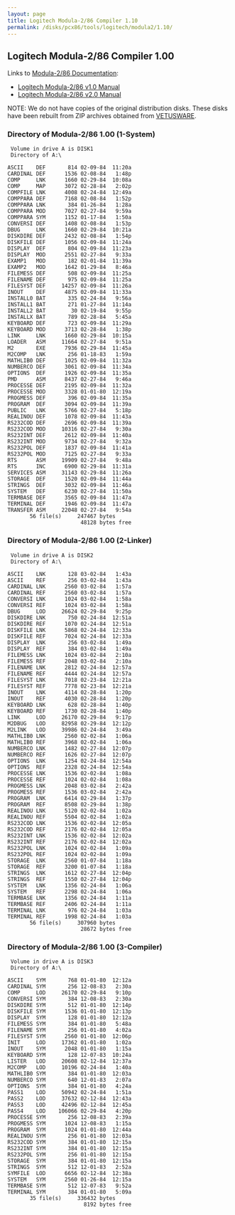 ```yaml
---
layout: page
title: Logitech Modula-2/86 Compiler 1.10
permalink: /disks/pcx86/tools/logitech/modula2/1.10/
---
```


Logitech Modula-2/86 Compiler 1.00
----------------------------------

Links to [Modula-2/86 Documentation](http://www.bitsavers.org/pdf/logitech/modula-2/):

- [Logitech Modula-2/86 v1.0 Manual](http://www.bitsavers.org/pdf/logitech/modula-2/Logitech_Modula-2_86_1.0_Feb84.pdf)
- [Logitech Modula-2/86 v2.0 Manual](http://www.bitsavers.org/pdf/logitech/modula-2/Modula-2_86_Ver_2.00_Users_Manual_Apr86.pdf)

NOTE: We do not have copies of the original distribution disks.  These disks have been rebuilt from ZIP archives obtained
from [VETUSWARE](http://vetusware.com/download/MODULE%202%20_SETUP_DEBUG_COMPILER.DISCS%201.0/?id=11456).

### Directory of Modula-2/86 1.00 (1-System)

	 Volume in drive A is DISK1      
	 Directory of A:\

	ASCII    DEF       814 02-09-84  11:20a
	CARDINAL DEF      1536 02-08-84   1:48p
	COMP     LNK      1660 02-29-84  10:08a
	COMP     MAP      3072 02-28-84   2:02p
	COMPFILE LNK      4008 02-24-84  12:49a
	COMPPARA DEF      7168 02-08-84   1:52p
	COMPPARA LNK       384 01-26-84   1:28a
	COMPPARA MOD      7027 02-27-84   9:59a
	COMPPARA SYM      1152 01-17-84   1:50a
	CONVERSI DEF      1408 02-08-84   1:53p
	DBUG     LNK      1660 02-29-84  10:21a
	DISKDIRE DEF      2432 02-08-84   1:54p
	DISKFILE DEF      1056 02-09-84  11:24a
	DISPLAY  DEF       804 02-09-84  11:23a
	DISPLAY  MOD      2551 02-27-84   9:33a
	EXAMP1   MOD       182 02-01-84  11:39a
	EXAMP2   MOD      1642 01-29-84   8:46a
	FILEMESS DEF       508 02-09-84  11:25a
	FILENAME DEF       975 02-09-84  11:25a
	FILESYST DEF     14257 02-09-84  11:26a
	INOUT    DEF      4875 02-09-84  11:33a
	INSTALL0 BAT       335 02-24-84   9:56a
	INSTALL1 BAT       271 01-27-84  11:14a
	INSTALL2 BAT        30 02-19-84   9:55p
	INSTALLX BAT       789 02-28-84   5:45a
	KEYBOARD DEF       723 02-09-84  11:29a
	KEYBOARD MOD      3713 02-28-84   1:38p
	LINK     LNK      1660 02-29-84  10:15a
	LOADER   ASM     11664 02-27-84   9:51a
	M2       EXE      7936 02-29-84  11:45a
	M2COMP   LNK       256 01-18-83   1:59a
	MATHLIB0 DEF      1025 02-09-84  11:32a
	NUMBERCO DEF      3061 02-09-84  11:34a
	OPTIONS  DEF      1926 02-09-84  11:35a
	PMD      ASM      8437 02-27-84   9:46a
	PROCESSE DEF      2195 02-09-84  11:32a
	PROCESSE MOD      3328 01-01-80  12:19a
	PROGMESS DEF       396 02-09-84  11:35a
	PROGRAM  DEF      3094 02-09-84  11:39a
	PUBLIC   LNK      5766 02-27-84   5:18p
	REALINOU DEF      1078 02-09-84  11:43a
	RS232COD DEF      2696 02-09-84  11:39a
	RS232COD MOD     10316 02-27-84   9:30a
	RS232INT DEF      2612 02-09-84  11:40a
	RS232INT MOD      9734 02-27-84   9:32a
	RS232POL DEF      1837 02-09-84  11:41a
	RS232POL MOD      7125 02-27-84   9:33a
	RTS      ASM     19909 02-27-84   9:48a
	RTS      INC      6900 02-29-84  11:31a
	SERVICES ASM     31143 02-29-84  11:26a
	STORAGE  DEF      1520 02-09-84  11:44a
	STRINGS  DEF      3032 02-09-84  11:46a
	SYSTEM   DEF      6230 02-27-84  11:50a
	TERMBASE DEF      3565 02-09-84  11:47a
	TERMINAL DEF      1946 02-09-84  11:47a
	TRANSFER ASM     22048 02-27-84   9:54a
	       56 file(s)     247467 bytes
	                       48128 bytes free

### Directory of Modula-2/86 1.00 (2-Linker)

	 Volume in drive A is DISK2      
	 Directory of A:\

	ASCII    LNK       128 03-02-84   1:43a
	ASCII    REF       256 03-02-84   1:43a
	CARDINAL LNK      2560 03-02-84   1:57a
	CARDINAL REF      2560 03-02-84   1:57a
	CONVERSI LNK      1024 03-02-84   1:58a
	CONVERSI REF      1024 03-02-84   1:58a
	DBUG     LOD     26624 02-29-84   9:25p
	DISKDIRE LNK       750 02-24-84  12:51a
	DISKDIRE REF      1070 02-24-84  12:51a
	DISKFILE LNK      5868 02-24-84  12:33a
	DISKFILE REF      7024 02-24-84  12:33a
	DISPLAY  LNK       256 03-02-84   1:49a
	DISPLAY  REF       384 03-02-84   1:49a
	FILEMESS LNK      1024 03-02-84   2:10a
	FILEMESS REF      2048 03-02-84   2:10a
	FILENAME LNK      2812 02-24-84  12:57a
	FILENAME REF      4444 02-24-84  12:57a
	FILESYST LNK      7018 02-23-84  12:21a
	FILESYST REF      7778 02-23-84  12:21a
	INOUT    LNK      4114 02-28-84   1:20p
	INOUT    REF      4030 02-28-84   1:20p
	KEYBOARD LNK       628 02-28-84   1:40p
	KEYBOARD REF      1730 02-28-84   1:40p
	LINK     LOD     26170 02-29-84   9:17p
	M2DBUG   LOD     82958 02-29-84  12:12p
	M2LINK   LOD     39986 02-24-84   3:49a
	MATHLIB0 LNK      2560 02-02-84   1:06a
	MATHLIB0 REF      3968 02-02-84   1:06a
	NUMBERCO LNK      1482 02-27-84  12:07p
	NUMBERCO REF      1626 02-27-84  12:07p
	OPTIONS  LNK      1254 02-24-84  12:54a
	OPTIONS  REF      2328 02-24-84  12:54a
	PROCESSE LNK      1536 02-02-84   1:08a
	PROCESSE REF      1024 02-02-84   1:08a
	PROGMESS LNK      2048 03-02-84   2:42a
	PROGMESS REF      1536 03-02-84   2:42a
	PROGRAM  LNK      6414 02-29-84   1:37p
	PROGRAM  REF      8508 02-29-84   1:38p
	REALINOU LNK      5120 02-02-84   1:02a
	REALINOU REF      5504 02-02-84   1:02a
	RS232COD LNK      1536 02-02-84  12:05a
	RS232COD REF      2176 02-02-84  12:05a
	RS232INT LNK      1536 02-02-84  12:02a
	RS232INT REF      2176 02-02-84  12:02a
	RS232POL LNK      1024 02-02-84   1:09a
	RS232POL REF      1024 02-02-84   1:09a
	STORAGE  LNK      2560 01-07-84   1:18a
	STORAGE  REF      3200 01-07-84   1:18a
	STRINGS  LNK      1612 02-27-84  12:04p
	STRINGS  REF      1550 02-27-84  12:04p
	SYSTEM   LNK      1356 02-24-84   1:06a
	SYSTEM   REF      2298 02-24-84   1:06a
	TERMBASE LNK      1356 02-24-84   1:11a
	TERMBASE REF      2406 02-24-84   1:11a
	TERMINAL LNK       976 02-24-84   1:03a
	TERMINAL REF      1998 02-24-84   1:03a
	       56 file(s)     307960 bytes
	                       28672 bytes free

### Directory of Modula-2/86 1.00 (3-Compiler)

	 Volume in drive A is DISK3      
	 Directory of A:\

	ASCII    SYM       768 01-01-80  12:12a
	CARDINAL SYM       256 12-08-83   2:30a
	COMP     LOD     26170 02-29-84   9:10p
	CONVERSI SYM       384 12-08-83   2:30a
	DISKDIRE SYM       512 01-01-80  12:14p
	DISKFILE SYM      1536 01-01-80  12:13p
	DISPLAY  SYM       128 01-01-80  12:12a
	FILEMESS SYM       384 01-01-80   5:48a
	FILENAME SYM       256 01-01-80   4:02a
	FILESYST SYM      2560 01-01-80  12:06p
	INIT     LOD     17362 01-01-80   1:02a
	INOUT    SYM      2048 01-01-80   1:15a
	KEYBOARD SYM       128 12-07-83  10:24a
	LISTER   LOD     20608 02-12-84  12:37a
	M2COMP   LOD     10196 02-24-84   1:40a
	MATHLIB0 SYM       384 01-01-80  12:03a
	NUMBERCO SYM       640 12-01-83   2:07a
	OPTIONS  SYM       384 01-01-80   4:24a
	PASS1    LOD     50942 02-24-84   1:51a
	PASS2    LOD     37632 02-12-84  12:43a
	PASS3    LOD     42496 02-12-84  12:45a
	PASS4    LOD    106066 02-29-84   4:20p
	PROCESSE SYM       256 12-08-83   2:39a
	PROGMESS SYM      1024 12-08-83   1:15a
	PROGRAM  SYM      1024 01-01-80  12:44a
	REALINOU SYM       256 01-01-80  12:03a
	RS232COD SYM       384 01-01-80  12:15a
	RS232INT SYM       384 01-01-80  12:15a
	RS232POL SYM       256 01-01-80  12:15a
	STORAGE  SYM       384 01-01-80  12:15a
	STRINGS  SYM       512 12-01-83   2:52a
	SYMFILE  LOD      6656 02-12-84  12:38a
	SYSTEM   SYM      2560 01-26-84  12:15a
	TERMBASE SYM       512 12-07-83   9:52a
	TERMINAL SYM       384 01-01-80   5:09a
	       35 file(s)     336432 bytes
	                        8192 bytes free

